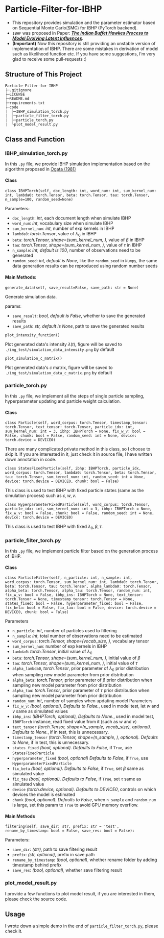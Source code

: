 # Particle-Filter-for-IBHP

- This repository provides simulation and the parameter estimator based on Sequential Monte Carlo(SMC) for IBHP (PyTorch backend).
- `IBHP` was proposed in Paper: [***The Indian Buffet Hawkes Process to Model Evolving Latent Influences***](http://auai.org/uai2018/proceedings/papers/289.pdf).
- **(Important)** Now this repository is still providing an unstable version of implementation of IBHP. There are some mistakes in derivation of model such as likelihood function etc. If you have some suggestions, I'm very glad to receive some pull-requests :)

## Structure of This Project
    Particle-Filter-for-IBHP
    ├─.gitignore
    ├─LICENSE
    ├─README.md
    ├─requirements.txt
    ├─code
    |  ├─IBHP_simulation_torch.py
    |  ├─particle_filter_torch.py
    |  ├─particle_torch.py
    |  └plot_model_result.py

## Class and Function

### IBHP_simulation_torch.py

In this `.py` file, we provide IBHP simulation implementation based on the algorithm proposed in [Ogata (1981)](https://ieeexplore.ieee.org/abstract/document/1056305)

#### Class

`class IBHPTorch(self,
                 doc_length: int,
                 word_num: int,
                 sum_kernel_num: int,
                 lambda0: torch.Tensor,
                 beta: torch.Tensor,
                 tau: torch.Tensor,
                 n_sample=100,
                 random_seed=None)`

Parameters: 
- `doc_length`: *int*, each document length when simulate IBHP
- `word_num`: *int*, vocabulary size when simulate IBHP
- `sum_kernel_num`: *int*, number of exp kernels in IBHP
- `lambda0`: *torch.Tensor*, value of $\lambda_0$ in IBHP
- `beta`: *torch.Tensor, shape=(sum_kernel_num, )*, value of $\beta$ in IBHP
- `tau`: *torch.Tensor, shape=(sum_kernel_num, )*, value of $\tau$ in IBHP
- `n_sample`: *int, default is 100*, number of observations need to be generated
- `random_seed`: *int, default is None*, like the `random_seed` in `Numpy`, the same data generation results can be reproduced using random number seeds

#### Main Methods:

`generate_data(self, save_result=False, save_path: str = None)`

Generate simulation data.

params:
- `save_result`: *bool, default is False*, whether to save the generated results
- `save_path`: *str, default is None*, path to save the generated results

`plot_intensity_function()`

Plot generated data's intensity $\lambda(t)$, figure will be saved to `./img_test/simulation_data_intensity.png` by default

`plot_simulation_c_matrix()`

Plot generated data's $c$ matrix, figure will be saved to `./img_test/simulation_data_c_matrix.png` by default

### particle_torch.py

In this `.py` file, we implement all the steps of single particle sampling, hyperparameter updating and particle weight calculation.

#### Class

`class Particle(self,
        word_corpus: torch.Tensor,
        timestamp_tensor: torch.Tensor,
        text_tensor: torch.Tensor,
        particle_idx: int,
        sum_kernel_num: int = 3,
        ibhp: IBHPTorch = None,
        fix_w_v: bool = False,
        chunk: bool = False,
        random_seed: int = None,
        device: torch.device = DEVICE0)`

There are many complicated private method in this class, so I choose to skip it. If you are interested in it, just check it in source file, I have written down annotation in code.

`class StatesFixedParticle(self,
                 ibhp: IBHPTorch,
                 particle_idx,
                 word_corpus: torch.Tensor,
                 lambda0: torch.Tensor,
                 beta: torch.Tensor,
                 tau: torch.Tensor,
                 sum_kernel_num: int,
                 random_seed: int = None,
                 device: torch.device = DEVICE0,
                 chunk: bool = False)`

This class is used to test IBHP with fixed particle states (same as the simulation process) such as $c, w, v$.

`class HyperparameterFixedParticle(self,
                 word_corpus: torch.Tensor,
                 particle_idx: int,
                 sum_kernel_num: int = 3,
                 ibhp: IBHPTorch = None,
                 fix_w_v: bool = False,
                 chunk: bool = False,
                 random_seed: int = None,
                 device: torch.device = DEVICE0)`

This class is used to test IBHP with fixed $\lambda_0, \beta, \tau$.

### particle_filter_torch.py

In this `.py` file, we implement particle filter based on the generation process of IBHP.

#### Class

`class ParticleFilter(self,
                 n_particle: int,
                 n_sample: int,
                 word_corpus: torch.Tensor,
                 sum_kernel_num: int,
                 lambda0: torch.Tensor,
                 beta: torch.Tensor,
                 tau: torch.Tensor,
                 alpha_lambda0: torch.Tensor,
                 alpha_beta: torch.Tensor,
                 alpha_tau: torch.Tensor,
                 random_num: int,
                 fix_w_v: bool = False,
                 ibhp_ins: IBHPTorch = None,
                 text_tensor: torch.Tensor = None,
                 timestamp_tensor: torch.Tensor = None,
                 states_fixed: bool = False,
                 hyperparameter_fixed: bool = False,
                 fix_beta: bool = False,
                 fix_tau: bool = False,
                 device: torch.device = DEVICE0,
                 chunk: bool = False)`

Parameters
- `n_particle`: *int*, number of particles used to filtering
- `n_sample`: *int*, total number of observations need to be estimated
- `word_corpus`: *torch.Tensor, shape=(vocab_size, )*, vocabulary tensor
- `sum_kernel_num`: number of exp kernels in IBHP
- `lambda0`: *torch.Tensor*, initial value of $\lambda_0$
- `beta`: *torch.Tensor, shape=(sum_kernel_num, )*, initial value of $\beta$
- `tau`: *torch.Tensor, shape=(sum_kernel_num, )*, initial value of $\tau$
- `alpha_lambda0`, *torch.Tensor*, prior parameter of $\lambda_0$ prior distribution when sampling new model parameter from prior distribution
- `alpha_beta`: *torch.Tensor*, prior parameter of $\beta$ prior distribution when sampling new model parameter from prior distribution
- `alpha_tau`: *torch.Tensor*, prior parameter of $\tau$ prior distribution when sampling new model parameter from prior distribution
- `random_num`: *int*, number of samples when updating model Parameters
- `fix_w_v`: *(bool, optional), Defaults to False.*, used in model test, let $w$ and $v$ same as simulated values
- `ibhp_ins`: *(IBHPTorch, optional), Defaults to None.*, used in model test, `IBHPTorch` instance, read fixed value from it (such as $w$ and $v$)
- `text_tensor` *(torch.Tensor, shape=(n_sample, vocab_size), optional). Defaults to None.*, if in test, this is unnecessary.
- `timestamp_tensor` *(torch.Tensor, shape=(n_sample, ), optional). Defaults to None*, if in test, this is unnecessary.
- `states_fixed` *(bool, optional). Defaults to False*, if `True`, use `StatesFixedParticle`
- `hyperparameter_fixed` *(bool, optional) Defaults to False*, if `True`, use `HyperparameterFixedParticle`
- `fix_beta` *(bool, optional). Defaults to False*, if `True`, set $\beta$ same as simulated value
- `fix_tau` *(bool, optional). Defaults to False*, if `True`, set $\tau$ same as simulated value
- `device` *(torch.device, optional). Defaults to DEVICE0*, controls on which devices the model is estimated
- `chunk` *(bool, optional). Defaults to False*, when `n_sample` and `random_num` is large, set this param to `True` to avoid GPU memory overflow.

#### Main Methods

`filtering(self,
                  save_dir: str,
                  prefix: str = 'test',
                  rename_by_timestamp: bool = False,
                  save_res: bool = False):`

Parameters:
- `save_dir`: *(str)*, path to save filtering result
- `prefix`: *(str, optional)*, prefix in save path
- `rename_by_timestamp`: *(bool, optional)*, whether rename folder by adding timestamp behind prefix
- `save_res`: *(bool, optional)*, whether save filtering result

### plot_model_result.py

I provide a few functions to plot model result, if you are interested in them, please check the source code.

## Usage

I wrote down a simple demo in the end of `particle_filter_torch.py`, please check it.
